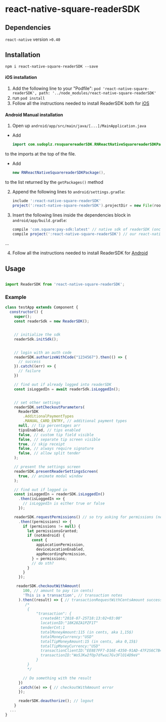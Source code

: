
# react-native-square-readerSDK


## Dependencies

`react-native` version `>0.40`

## Installation

`npm i react-native-square-readerSDK --save`



#### iOS installation

1. Add the following line to your "Podfile": `pod 'react-native-square-readerSDK', path: '../node_modules/react-native-square-readerSDK'`
2. run `pod install`
3. Follow all the instructions needed to install ReaderSDK both for [iOS](https://docs.connect.squareup.com/payments/readersdk/setup-ios)




#### Android Manual installation

1. Open up `android/app/src/main/java/[...]/MainApplication.java`
  - Add 

    ```java
    import com.sudoplz.rnsquarereaderSDK.RNReactNativeSquarereaderSDKPackage;
    ```

   to the imports at the top of the file.
   
  - Add 

    ```java
    new RNReactNativeSquarereaderSDKPackage(),
    ``` 

  to the list returned by the `getPackages()` method
  
2. Append the following lines to `android/settings.gradle`:

    ```gradle
    include ':react-native-square-readerSDK'
    project(':react-native-square-readerSDK').projectDir = new File(rootProject.projectDir, '../node_modules/react-native-square-readerSDK/android')
    ```

3. Insert the following lines inside the dependencies block in `android/app/build.gradle`:

    ```gradle
    compile 'com.square:pay-sdk:latest' // native sdk of readerSDK (once it goes live)
    compile project(':react-native-square-readerSDK') // our react-native module
    ```

...

4. Follow all the instructions needed to install ReaderSDK for [Android](https://docs.connect.squareup.com/payments/readersdk/setup-android)

## Usage 

  ```javascript

  import ReaderSDK from 'react-native-square-readerSDK';

  ```


### Example 

```javascript
class testApp extends Component {
  constructor() {
    super();
    const readerSdk = new ReaderSDK();


    // initialize the sdk
    readerSdk.initSdk();


    // login with an auth code
    readerSDK.authorizeWithCode("1234567").then(() => {
      // success
    }).catch((err) => {
      // failure
    })

    // find out if already logged into readerSDK
    const isLoggedIn = await readerSdk.isLoggedIn();


    // set other settings
    readerSDK.setCheckoutParameters(
      ReaderSDK
        .AdditionalPaymentTypes
        .MANUAL_CARD_ENTRY, // additional payment types
      null, // tip percentages arr
      tipsEnabled, // tips enabled
      false, // custom tip field visible
      false, // separate tip screen visible
      true, // skip receipt
      false, // always require signature
      false, // allow split tender
    );

    // present the settings screen
    readerSDK.presentReaderSettingsScreen(
      true, // animate modal window
    );

    // find out if logged in
    const isLoggedIn = readerSDK.isLoggedIn()
      .then(isLoggedIn => {
        // isLoggedIn is either true or false
      });

    readerSDK.requestPermissions() // so try asking for permissions (needed for iOS)
      .then((permissions) => {
        if (permissions != null) {
          let permissionsGranted;
          if (notAndroid) {
            const {
              appLocationPermission,
              deviceLocationEnabled,
              appRecordingPermission,
            } = permissions;
            // do sth?
          }
        }
      });

     readerSDK.checkoutWithAmount(
        100, // amount to pay (in cents)
        'This is a transaction', // transaction notes
      ).then((result) => { // transactionRequestWithCentsAmount success
         /*
          {
              "transaction": {
                createdAt:"2018-07-25T18:13:02+03:00"
                locationID:"18K28ZA1PZF1T"
                tenderCnt:1
                totalMoneyAmount:115 (in cents, aka 1,15$)
                totalMoneyCurrency:"USD"
                totalTipMoneyAmount:15 (in cents, aka 0,15$)
                totalTipMoneyCurrency:"USD"
                transactionClientID:"EE8E7FF7-D16E-4350-91AD-47F2S6C7B447"
                transactionID:"Wo5JKw2fOp7dfwai7Gv3FlO14D9eV"
              }
          }
          */

        // Do something with the result
      })
      .catch((e) => { // checkoutWithAmount error
      });

      readerSDK.deauthorize(); // logout
    }
  ...
}
```

